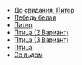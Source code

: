 * [До свидания, Питер](До%20свидания,%20Питер)
* [Лебедь белая](Лебедь%20белая)
* [Питер](Питер)
* [Птица (2 Вариант)](Птица%20(2%20Вариант))
* [Птица (3 Вариант)](Птица%20(3%20Вариант))
* [Птица](Птица)
* [Со льдом](Со%20льдом)